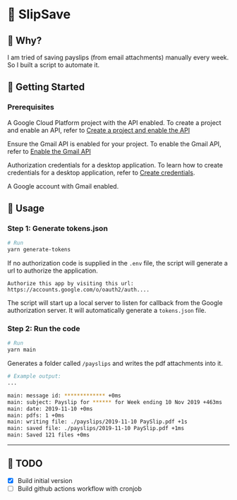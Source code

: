 # 🧾 SlipSave

## 🤔 Why?

I am tried of saving payslips (from email attachments) manually every week. So I built a script to automate it.

## 🏁 Getting Started

### Prerequisites

A Google Cloud Platform project with the API enabled. To create a project and enable an API, refer to [Create a project and enable the API](https://developers.google.com/workspace/guides/create-project)

Ensure the Gmail API is enabled for your project. To enable the Gmail API, refer to [Enable the Gmail API](https://developers.google.com/gmail/api/quickstart/js)

Authorization credentials for a desktop application. To learn how to create credentials for a desktop application, refer to [Create credentials](https://developers.google.com/workspace/guides/create-credentials).

A Google account with Gmail enabled.

## 🚀 Usage

### Step 1: Generate tokens.json

```bash
# Run
yarn generate-tokens
```

If no authorization code is supplied in the `.env` file, the script will generate a url to authorize the application.

```
Authorize this app by visiting this url:
https://accounts.google.com/o/oauth2/auth....
```

The script will start up a local server to listen for callback from the Google authorization server. It will automatically generate a `tokens.json` file.

### Step 2: Run the code

```bash
# Run
yarn main
```

Generates a folder called `/payslips` and writes the pdf attachments into it.

```bash
# Example output:
...

main: message id: ************* +0ms
main: subject: Payslip for ****** for Week ending 10 Nov 2019 +463ms
main: date: 2019-11-10 +0ms
main: pdfs: 1 +0ms
main: writing file: ./payslips/2019-11-10 PaySlip.pdf +1s
main: saved file: ./payslips/2019-11-10 PaySlip.pdf +1ms
main: Saved 121 files +0ms
```

---

## 📜 TODO

- [x] Build initial version
- [ ] Build github actions workflow with cronjob
